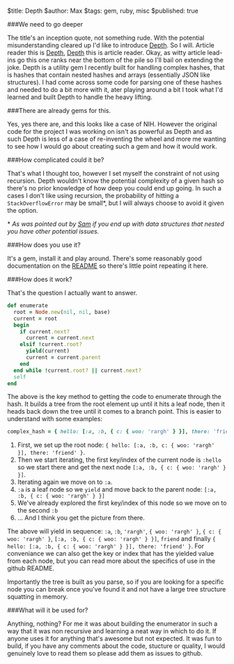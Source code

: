 $title: Depth
$author: Max
$tags: gem, ruby, misc
$published: true

###We need to go deeper

The title's an inception quote, not something rude. With the potential
misunderstanding cleared up I&#39;d like to introduce <a href="https://github.com/maxdupenois/depth">Depth</a>. So I will. Article reader this is <a href="https://github.com/maxdupenois/depth">Depth</a>, <a href="https://github.com/maxdupenois/depth">Depth</a> this is article reader. Okay, as witty article lead-ins go this one ranks near the bottom of the pile so I'll bail on extending the joke. Depth is a
utility gem I recently built for handling complex hashes, that is hashes that
contain nested hashes and arrays (essentially JSON like structures). I had come
across some code for parsing one of these hashes and needed to do a bit more with
it, ater playing around a bit I took what I'd learned and built Depth to handle
the heavy lifting.

###There are already gems for this.

Yes, yes there are, and this looks like a case of NIH. However the original code
for the project I was working on isn't as powerful as Depth and as such Depth
is less of a case of re-inventing the wheel and more me wanting to see how
I would go about creating such a gem and how it would work.

###How complicated could it be?

That's what I thought too, however I set myself the constraint of not using
recursion. Depth wouldn't know the potential complexity of a given hash so
there's no prior knowledge of how deep you could end up going. In such a cases
I don't like using recursion, the probability of hitting a
`StackOverflowError` may be small\*, but I will always choose to avoid it given
the option.

\* _As was pointed out by <a href="http://samwho.co.uk/">Sam</a> if you end up with data structures that nested you have other potential issues._

###How does you use it?

It's a gem, install it and play around. There's some reasonably good documentation
on the <a href="https://github.com/maxdupenois/depth/blob/master/README.md">README</a> so there's little point repeating it here.

###How does it work?

That's the question I actually want to answer.

```ruby
def enumerate
  root = Node.new(nil, nil, base)
  current = root
  begin
    if current.next?
      current = current.next
    elsif !current.root?
      yield(current)
      current = current.parent
    end
  end while !current.root? || current.next?
  self
end
```

The above is the key method to getting the code to enumerate through the
hash. It builds a tree from the root element up until it hits a leaf node,
then it heads back down the tree until it comes to a branch point. This
is easier to understand with some examples:

```ruby
complex_hash = { hello: [:a, :b, { c: { woo: 'rargh' } }], there: 'friend' }
```

1. First, we set up the root node: `{ hello: [:a, :b, c: { woo: 'rargh' }], there: 'friend' }`.
2. Then we start iterating, the first key/index of the current node is `:hello` so we start there and get the next node `[:a, :b, { c: { woo: 'rargh' } }]`.
3. Iterating again we move on to `:a`.
4. `:a` is a leaf node so we `yield` and move back to the parent node: `[:a, :b, { c: { woo: 'rargh' } }]`
5. We've already explored the first key/index of this node so we move on to the second `:b`
6. ... And I think you get the picture from there.

The above will yield in sequence: `:a`, `:b`, `'rargh'`, `{ woo: 'rargh' }`, `{ c: { woo: 'rargh' }`, `[:a, :b, { c: { woo: 'rargh' } }]`, `friend` and finally `{ hello: [:a, :b, { c: { woo: 'rargh' } }], there: 'friend' }`. For conveniance we can also get the key or index that has the yielded value from each node, but you can read more about the specifics of use in the github README.

Importantly the tree is built as you parse, so if you are looking for a specific 
node you can break once you've found it and not have a large tree structure
squatting in memory.

###What will it be used for?

Anything, nothing? For me it was about building the enumerator in such a way
that it was non recursive and learning a neat way in which to do it. If anyone
uses it for anything that's awesome but not expected. It was fun to build,
if you have any comments about the code, stucture or quality, I would genuinely
love to read them so please add them as issues to github.


